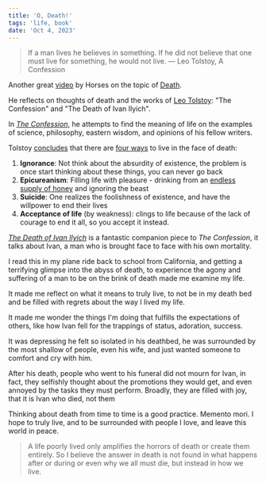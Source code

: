 ```yaml
---
title: 'O, Death!'
tags: 'life, book'
date: 'Oct 4, 2023'
---
```


> If a man lives he believes in something. If he did not believe that one must live for something, he would not live.
> — Leo Tolstoy, A Confession

Another great [video](https://www.youtube.com/watch?v=mDjrTkssZmE) by Horses on the topic of [Death](https://en.wikipedia.org/wiki/Death).

He reflects on thoughts of death and the works of [Leo Tolstoy](https://en.wikipedia.org/wiki/Leo_Tolstoy): "The Confession" and "The Death of Ivan Ilyich".

In [_The Confession_](https://www.goodreads.com/book/show/26244.A_Confession), he attempts to find the meaning of life on the examples of science, philosophy, eastern wisdom, and opinions of his fellow writers.

Tolstoy [concludes](https://www.themarginalian.org/2014/06/03/tolstoy-confession/) that there are [four ways](https://www.swarthmorereview.com/posts/2-8-22-tolstoys-confession) to live in the face of death:

1. **Ignorance**: Not think about the absurdity of existence, the problem is once start thinking about these things, you can never go back
2. **Epicureanism**: Filling life with pleasure - drinking from an [endless supply of honey](https://www.bneo.xyz/posts/life-proverb) and ignoring the beast
3. **Suicide**: One realizes the foolishness of existence, and have the willpower to end their lives
4. **Acceptance of life** (by weakness): clings to life because of the lack of courage to end it all, so you accept it instead.

[_The Death of Ivan Ilyich_](https://www.goodreads.com/book/show/18386.The_Death_of_Ivan_Ilych) is a fantastic companion piece to _The Confession_, it talks about Ivan, a man who is brought face to face with his own mortality.

I read this in my plane ride back to school from California, and getting a terrifying glimpse into the abyss of death, to experience the agony and suffering of a man to be on the brink of death made me examine my life.

It made me reflect on what it means to truly live, to not be in my death bed and be filled with regrets about the way I lived my life.

It made me wonder the things I'm doing that fulfills the expectations of others, like how Ivan fell for the trappings of status, adoration, success.

It was depressing he felt so isolated in his deathbed, he was surrounded by the most shallow of people, even his wife, and just wanted someone to comfort and cry with him.

After his death, people who went to his funeral did not mourn for Ivan, in fact, they selfishly thought about the promotions they would get, and even annoyed by the tasks they must perform. Broadly, they are filled with joy, that it is Ivan who died, not them

Thinking about death from time to time is a good practice. Memento mori. I hope to truly live, and to be surrounded with people I love, and leave this world in peace.

> A life poorly lived only amplifies the horrors of death or create them entirely. So I believe the answer in death is not found in what happens after or during or even why we all must die, but instead in how we live.

